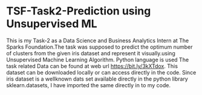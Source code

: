 # TSF-Task2-Prediction using Unsupervised ML
This is my Task-2 as a Data Science and Business Analytics Intern at The Sparks Foundation.The task was supposed to predict the optimum number of clusters from the given iris dataset and represent it visually.using Unsupervised Machine Learning Algorithm. Python language is used
The task related Data can be found at web url https://bit.ly/3kXTdox. This dataset can be downloaded locally or can access directly in the code. Since iris dataset is a wellknown dats set available directly in the python library sklearn.datasets, I have imported the same directly in to my code.
